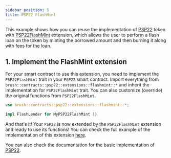 ```yaml
---
sidebar_position: 5
title: PSP22 FlashMint
---
```


This example shows how you can reuse the implementation of [PSP22](https://github.com/Supercolony-net/openbrush-contracts/tree/main/contracts/token/psp22) token with [PSP22FlashMint](https://github.com/Supercolony-net/openbrush-contracts/tree/main/contracts/token/psp22/src/extensions/flashmint.rs) extension, which allows the user to perform a flash loan on the token by minting the borrowed amount and then burning it along with fees for the loan.

## 1. Implement the FlashMint extension

For your smart contract to use this extension, you need to implement the `PSP22FlashMint` trait in your `PSP22` smart contract. Import everything from `brush::contracts::psp22::extensions::flashmint::*` and inherit the implementation for `PSP22FlashMint` trait. You can also customize (override) the original functions from `PSP22FlashMint`.

```rust
use brush::contracts::psp22::extensions::flashmint::*;

impl FlashLender for MyPSP22FlashMint {}
```

And that's it! Your `PSP22` is now extended by the `PSP22FlashMint` extension and ready to use its functions!
You can check the full example of the implementation of this extension [here](https://github.com/Supercolony-net/openbrush-contracts/tree/main/examples/psp22_extensions/flashmint).

You can also check the documentation for the basic implementation of [PSP22](/smart-contracts/PSP22/psp22).